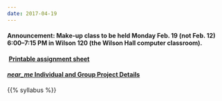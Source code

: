 ```yaml
---
date: 2017-04-19
---
```


#### **Announcement:** Make-up class to be held Monday Feb. 19 (**not Feb. 12**) 6:00&ndash;7:15 PM in Wilson 120 (the Wilson Hall computer classroom).

#### <a href="/assignment/EES_4760_5760_Assignments.pdf" target="_blank"><i class="fa fa-file-pdf-o" style="margin-right:0.25em;"></i> **Printable assignment sheet**</a>

#### <a href="https://www.ees4760.jgilligan.org/projects/"><i class="material-icons">near_me</i> **Individual and Group Project Details**</a>

{{% syllabus %}}
